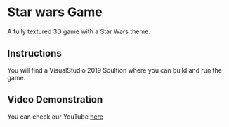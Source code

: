 # Star wars Game

A fully textured 3D game with a Star Wars theme.

## Instructions

You will find a VisualStudio 2019 Soultion where you can build and run the game.

## Video Demonstration

You can check our YouTube [here](https://www.youtube.com/watch?v=YuC3pnFfHUM)
